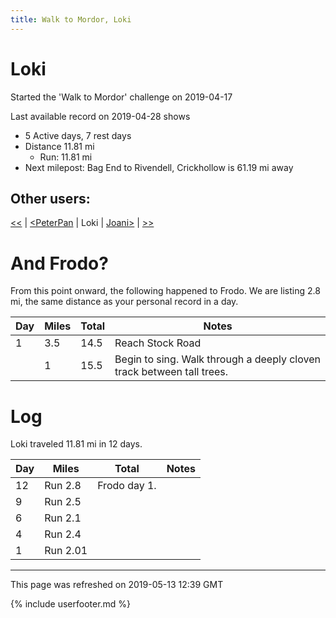 ```yaml
---
title: Walk to Mordor, Loki
---
```


# Loki

Started the 'Walk to Mordor' challenge on 2019-04-17

Last available record on 2019-04-28 shows
* 5 Active days, 7 rest days
* Distance 11.81 mi
  * Run: 11.81 mi
* Next milepost: Bag End to Rivendell, Crickhollow is 61.19 mi away

## Other users:

[\<\<](PeterPan.md) \| [\<PeterPan](PeterPan.md) \| Loki \| [Joani\>](Joani.md) \| [\>\>](Joani.md)

# And Frodo?
From this point onward, the following happened to Frodo.
We are listing 2.8 mi, the same distance as your personal record in a day.

| Day | Miles | Total | Notes |
| --- | --- | --- | --- |
| 1 | 3.5 | 14.5 | Reach Stock Road |
|   | 1 | 15.5 | Begin to sing. Walk through a deeply cloven track between tall trees. |


# Log

Loki traveled 11.81 mi in 12 days.

| Day | Miles | Total | Notes |
| --- | --- | --- | --- |
 | 12 | Run 2.8 | Frodo day 1. |
 | 9 | Run 2.5 |  |
 | 6 | Run 2.1 |  |
 | 4 | Run 2.4 |  |
 | 1 | Run 2.01 |  |

---
This page was refreshed on 2019-05-13 12:39 GMT

{% include userfooter.md %}
